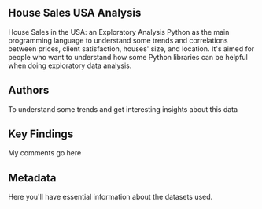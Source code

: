 ## House Sales USA Analysis
House Sales in the USA: an Exploratory Analysis Python as the main programming language to understand some trends and correlations between prices, client satisfaction, houses' size, and location. It's aimed for people who want to understand how some Python libraries can be helpful when doing exploratory data analysis.

## Authors
To understand some trends and get interesting insights about this data

## Key Findings
My comments go here

## Metadata
Here you'll have essential information about the datasets used.
